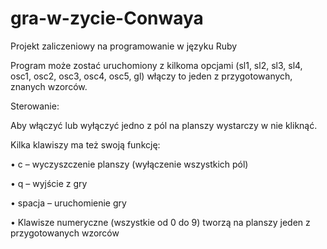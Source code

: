 # gra-w-zycie-Conwaya
Projekt zaliczeniowy na programowanie w języku Ruby

Program może zostać uruchomiony z kilkoma opcjami (sl1, sl2, sl3, sl4, osc1, osc2, osc3,
osc4, osc5, gl) włączy to jeden z przygotowanych, znanych wzorców.

Sterowanie:

Aby włączyć lub wyłączyć jedno z pól na planszy wystarczy w nie kliknąć.

Kilka klawiszy ma też swoją funkcję:

• c – wyczyszczenie planszy (wyłączenie wszystkich pól)

• q – wyjście z gry

• spacja – uruchomienie gry

• Klawisze numeryczne (wszystkie od 0 do 9) tworzą na planszy jeden z przygotowanych wzorców

